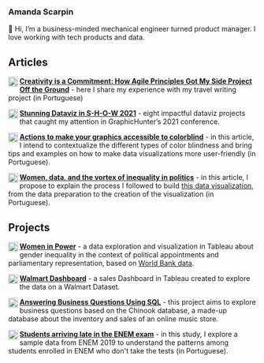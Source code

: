 ### Amanda Scarpin
👋 Hi, I’m a business-minded mechanical engineer turned product manager. I love working with tech products and data.

## Articles

<a href="https://medium.com/@amandascarpin"><img align="left" alt="medium" width="20px"
src="https://miro.medium.com/max/1400/1*psYl0y9DUzZWtHzFJLIvTw.png"/>__[Creativity is a Commitment: How Agile Principles Got My Side Project Off the Ground](https://medium.com/mulheres-de-produto/criatividade-%C3%A9-compromisso-como-os-princ%C3%ADpios-%C3%A1geis-tiraram-meu-projeto-paralelo-do-papel-c731053ff56c)__ - here I share my experience with my travel writing project (in Portuguese)

<a href="https://medium.com/@amandascarpin"><img align="left" alt="medium" width="20px" src="https://miro.medium.com/max/1400/1*psYl0y9DUzZWtHzFJLIvTw.png"/>__[Stunning Dataviz in S-H-O-W 2021](https://medium.com/nightingale/stunning-dataviz-in-s-h-o-w-2021-d075add0c36b)__ - eight impactful dataviz projects that caught my attention in GraphicHunter’s 2021 conference.

<a href="https://medium.com/@amandascarpin"><img align="left" alt="medium" width="20px" src="https://miro.medium.com/max/1400/1*psYl0y9DUzZWtHzFJLIvTw.png"/>__[Actions to make your graphics accessible to colorblind](https://medium.com/data-hackers/a%C3%A7%C3%B5es-simples-para-tornar-seus-gr%C3%A1ficos-acess%C3%ADveis-para-dalt%C3%B4nicos-85ec0eefff5b)__ - in this article, I intend to contextualize the different types of color blindness and bring tips and examples on how to make data visualizations more user-friendly (in Portuguese).

<a href="https://medium.com/@amandascarpin"><img align="left" alt="medium" width="20px" src="https://miro.medium.com/max/1400/1*psYl0y9DUzZWtHzFJLIvTw.png"/>__[Women, data, and the vortex of inequality in politics](https://medium.com/data-hackers/mulheres-dados-e-o-v%C3%B3rtice-da-desigualdade-na-pol%C3%ADtica-77532d987dba)__ - in this article, I propose to explain the process I followed to build [this data visualization](https://public.tableau.com/views/Women-in-power/Dashboard?:language=en&:retry=yes&:display_count=y&:origin=viz_share_link), from the data preparation to the creation of the visualization (in Portuguese).

## Projects

<a href="https://public.tableau.com/profile/amanda.scarpin#!/"><img align="left" alt="tableau" width="20px" src="https://cdn.worldvectorlogo.com/logos/tableau-software.svg"/>__[Women in Power](https://public.tableau.com/views/Women-in-power/Dashboard?:language=en&:retry=yes&:display_count=y&:origin=viz_share_link)__ - a data exploration and visualization in Tableau about gender inequality in the context of political appointments and parliamentary representation, based on [World Bank data](https://data.worldbank.org/indicator/SG.GEN.PARL.ZS).

<a href="https://public.tableau.com/profile/amanda.scarpin#!/"><img align="left" alt="tableau" width="20px" src="https://cdn.worldvectorlogo.com/logos/tableau-software.svg"/>__[Walmart Dashboard](https://public.tableau.com/views/WalmartDashboard_16046242102120/Dashboard?:language=en&:display_count=y&:origin=viz_share_link)__ - a sales Dashboard in Tableau created to explore the data on a Walmart Dataset.

<a href="https://github.com/amandascarpin/sql-projects/tree/main/answering-business-questions-with-sql"><img align="left" alt="sql" width="20px" src="https://www.royalcyber.com/blog/wp-content/uploads/2018/06/db-icon.png"/>__[Answering Business Questions Using SQL](https://github.com/amandascarpin/sql-projects/tree/main/answering-business-questions-with-sql)__ - this project aims to explore business questions based on the Chinook database, a made-up database about the inventory and sales of an online music store.

<a href="https://github.com/amandascarpin/python-projects/blob/main/Atrasados_do_Enem_Amanda_Scarpin.ipynb"><img align="left" alt="python" width="20px" src="https://cdn3.iconfinder.com/data/icons/logos-and-brands-adobe/512/267_Python-512.png"/>__[Students arriving late in the ENEM exam](https://github.com/amandascarpin/python-projects/blob/main/Atrasados_do_Enem_Amanda_Scarpin.ipynb)__ - in this study, I explore a sample data from ENEM 2019 to understand the patterns among students enrolled in ENEM who don't take the tests (in Portuguese).

<!---
amandascarpin/amandascarpin is a ✨ special ✨ repository because its `README.md` (this file) appears on your GitHub profile.
You can click the Preview link to take a look at your changes.
--->
